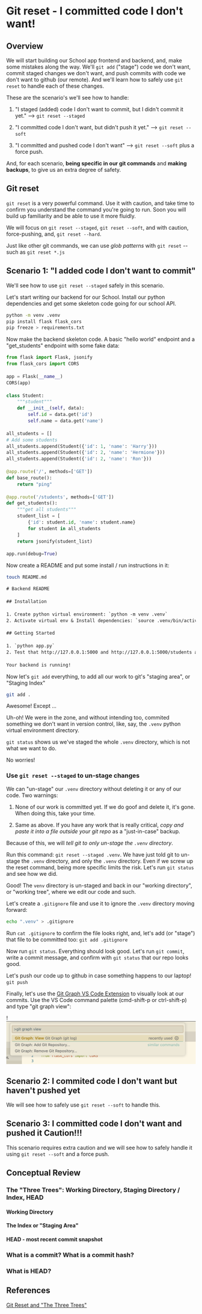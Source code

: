 # Git reset - I committed code I don't want!

## Overview

We will start building our School app frontend and backend, and, make some mistakes along the way. We'll `git add` ("stage") code we don't want, commit staged changes we don't want, and push commits with code we don't want to github (our remote). And we'll learn how to safely use `git reset` to handle each of these changes.

These are the scenario's we'll see how to handle:

1. "I staged (added) code I don't want to commit, but I didn't commit it yet." --> `git reset --staged`

2. "I committed code I don't want, but didn't push it yet." --> `git reset --soft`

3. "I committed and pushed code I don't want" --> `git reset --soft` plus a force push.

And, for each scenario, **being specific in our git commands** and **making backups**, to give us an extra degree of safety.

## Git reset

`git reset` is a very powerful command. Use it with caution, and take time to confirm you understand the command you're going to run. Soon you will build up familiarity and be able to use it more fluidly.

We will focus on `git reset --staged`, `git reset --soft`, and with caution, force-pushing, and, `git reset --hard`.

Just like other git commands, we can use *glob patterns* with `git reset` -- such as `git reset *.js`

## Scenario 1: "I added code I don't want to commit"

We'll see how to use `git reset --staged` safely in this scenario.

Let's start writing our backend for our School. Install our python dependencies and get some skeleton code going for our school API.

```bash
python -m venv .venv
pip install flask flask_cors
pip freeze > requirements.txt
```

Now make the backend skeleton code. A basic "hello world" endpoint and a "get_students" endpoint with some fake data:

```python
from flask import Flask, jsonify
from flask_cors import CORS

app = Flask(__name__)
CORS(app)

class Student:
    """student"""
    def __init__(self, data):
        self.id = data.get('id')
        self.name = data.get('name')

all_students = []
# Add some students
all_students.append(Student({'id': 1, 'name': 'Harry'}))
all_students.append(Student({'id': 2, 'name': 'Hermione'}))
all_students.append(Student({'id': 2, 'name': 'Ron'}))

@app.route('/', methods=['GET'])
def base_route():
    return "ping"

@app.route('/students', methods=['GET'])
def get_students():
    """get all students"""
    student_list = [
        {'id': student.id, 'name': student.name}
        for student in all_students
    ]
    return jsonify(student_list)

app.run(debug=True)
```

Now create a README and put some install / run instructions in it:

```bash
touch README.md
```

```txt
# Backend README

## Installation

1. Create python virtual environment: `python -m venv .venv`
2. Activate virtual env & Install dependencies: `source .venv/bin/activate && pip install -r requirements.txt`

## Getting Started

1. `python app.py`
2. Test that http://127.0.0.1:5000 and http://127.0.0.1:5000/students are returning data

Your backend is running!
```

Now let's `git add` everything, to add all our work to git's "staging area", or "Staging Index"

```bash
git add .
```

Awesome!  Except ...

Uh-oh! We were in the zone, and without intending too, commited something we don't want in version control, like, say, the `.venv` python virtual environment directory.

`git status` shows us we've staged the whole `.venv` directory, which is not what we want to do.

No worries!

### Use `git reset --staged` to un-stage changes

We can "un-stage" our `.venv` directory without deleting it or any of our code. Two warnings:

1. None of our work is committed yet. If we do goof and delete it, it's gone. When doing this, take your time.

2. Same as above. If you have any work that is really critical, *copy and paste it into a file outside your git repo* as a "just-in-case" backup.

Because of this, we will *tell git to only un-stage the `.venv` directory*.

Run this command: `git reset --staged .venv`. We have just told git to un-stage the `.venv` directory, and only the `.venv` directory. Even if we screw up the reset command, being more specific limits the risk. Let's run `git status` and see how we did.

Good! The `venv` directory is un-staged and back in our "working directory", or "working tree", where we edit our code and such.

Let's create a `.gitignore` file and use it to ignore the `.venv` directory moving forward:

```bash
echo ".venv" > .gitignore
```

Run `cat .gitignore` to confirm the file looks right, and, let's add (or "stage") that file to be committed too: `git add .gitignore`

Now run `git status`. Everything should look good. Let's run `git commit`, write a commit message, and confirm with `git status` that our repo looks good.

Let's push our code up to github in case something happens to our laptop! `git push`

Finally, let's use the [Git Graph VS Code Extension](https://marketplace.visualstudio.com/items?itemName=mhutchie.git-graph) to visually look at our commits. Use the VS Code command palette (cmd-shift-p or ctrl-shift-p) and type "git graph view":

!![vs-code-git-graph](./page-resources/vs-code-git-graph-command.png)

## Scenario 2: I commited code I don't want but haven't pushed yet

We will see how to safely use `git reset --soft` to handle this.

## Scenario 3: I committed code I don't want **and** pushed it **Caution!!!**

This scenario requires extra caution and we will see how to safely handle it using `git reset --soft` and a force push.

## Conceptual Review

### The "Three Trees": Working Directory, Staging Directory / Index, HEAD

#### Working Directory

#### The Index or "Staging Area"

#### HEAD - most recent commit snapshot

### What is a commit? What is a commit hash?

### What is HEAD?

## References

[Git Reset and "The Three Trees"](https://www.atlassian.com/git/tutorials/undoing-changes/git-reset)
